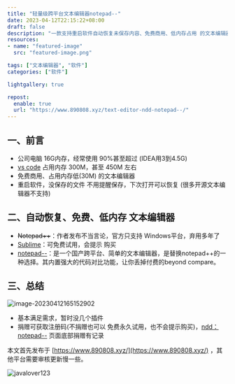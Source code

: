 ```yaml
---
title: "轻量级跨平台文本编辑器notepad--"
date: 2023-04-12T22:15:22+08:00
draft: false
description: "一款支持重启软件自动恢复未保存内容、免费商用、低内存占用 的文本编辑器，ndd(notepad--)"
resources:
- name: "featured-image"
  src: "featured-image.png"

tags: ["文本编辑器", "软件"]
categories: ["软件"]

lightgallery: true

repost:
  enable: true
  url: "https://www.890808.xyz/text-editor-ndd-notepad--/"
---
```


<!--more-->

## 一、前言
- 公司电脑 16G内存，经常使用 90%甚至超过 (IDEA用3到4.5G)
- [vs code](https://code.visualstudio.com/) 占用内存 300M，甚至 450M 左右
- 免费商用、占用内存低(30M) 的文本编辑器
- 重启软件，没保存的文件 不用提醒保存，下次打开可以恢复 (很多开源文本编辑器不支持)

## 二、自动恢复、免费、低内存 文本编辑器
- ~~Notepad++~~：作者发布不当言论，官方只支持 Windows平台，弃用多年了
- [Sublime](http://www.sublimetext.com/)：可免费试用，会提示 购买
- [notepad--](https://gitee.com/cxasm/notepad--)：是一个国产跨平台、简单的文本编辑器，是替换notepad++的一种选择。其内置强大的代码对比功能，让你丢掉付费的beyond compare。

## 三、总结

![image-20230412165152902](https://img.890808.xyz/2023/04/f6d1e6d0be8c0f6882b3aa81aaf2b0d4.png)

- 基本满足需求，暂时没几个插件
- 捐赠可获取注册码(不捐赠也可以 免费永久试用，也不会提示购买)，[ndd：notepad--](https://gitee.com/cxasm/notepad--) 页面底部捐赠有记录

本文首先发布于 [https://www.890808.xyz/](https://www.890808.xyz/) ，其他平台需要审核更新慢一些。

![javalover123](https://img.890808.xyz/2023/04/688b88cfd4ed9f6fcd56828b849ce47c.jpg)
